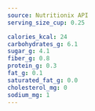 ```yaml
---
source: Nutritionix API
serving_size_cup: 0.25

calories_kcal: 24
carbohydrates_g: 6.1
sugar_g: 4.1
fiber_g: 0.8
protein_g: 0.3
fat_g: 0.1
saturated_fat_g: 0.0
cholesterol_mg: 0
sodium_mg: 1
---
```


